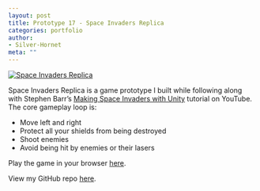 ```yaml
---
layout: post
title: Prototype 17 - Space Invaders Replica
categories: portfolio
author:
- Silver-Hornet
meta: ""
---
```


[![Space Invaders Replica]({{site.url}}/space-invaders-replica.png)](https://play.unity.com/mg/other/stephen-barr-s-space-invaders-replica)

Space Invaders Replica is a game prototype I built while following along with Stephen Barr’s [Making Space Invaders with Unity](https://www.youtube.com/watch?v=cnfwNzpoIlA) tutorial on YouTube. The core gameplay loop is:

- Move left and right
- Protect all your shields from being destroyed
- Shoot enemies
- Avoid being hit by enemies or their lasers

Play the game in your browser [here](https://play.unity.com/mg/other/stephen-barr-s-space-invaders-replica).

View my GitHub repo [here](https://github.com/silver-hornet/space-invaders-replica).